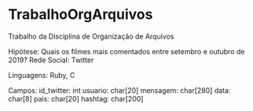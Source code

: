 # TrabalhoOrgArquivos
Trabalho da Disciplina de Organização de Arquivos

Hipótese: Quais os filmes mais comentados entre setembro e outubro de 2019?
Rede Social: Twitter

Linguagens: Ruby, C

Campos:
id_twitter: int
usuario: char[20]
mensagem: char[280]
data: char[8]
pais: char[20]
hashtag: char[200]
